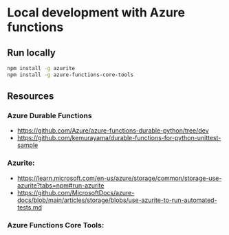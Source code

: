 # Local development with Azure functions

## Run locally

```bash
npm install -g azurite
npm install -g azure-functions-core-tools
```


## Resources

### Azure Durable Functions

- https://github.com/Azure/azure-functions-durable-python/tree/dev
- https://github.com/kemurayama/durable-functions-for-python-unittest-sample

### Azurite: 
- https://learn.microsoft.com/en-us/azure/storage/common/storage-use-azurite?tabs=npm#run-azurite
- https://github.com/MicrosoftDocs/azure-docs/blob/main/articles/storage/blobs/use-azurite-to-run-automated-tests.md

### Azure Functions Core Tools: 
